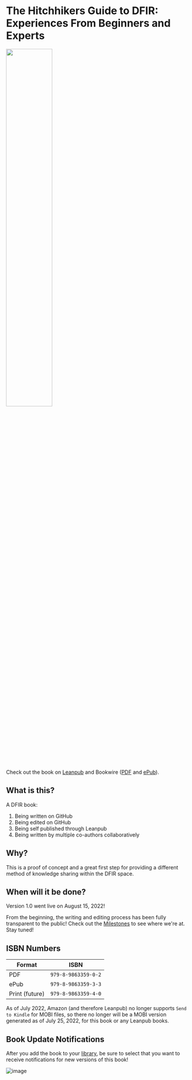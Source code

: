 # The Hitchhikers Guide to DFIR: Experiences From Beginners and Experts

<img src="https://raw.githubusercontent.com/Digital-Forensics-Discord-Server/TheHitchhikersGuidetoDFIRExperiencesFromBeginnersandExperts/main/manuscript/resources/BookCover.jpg" width="50%">

Check out the book on [Leanpub](https://leanpub.com/TheHitchhikersGuidetoDFIRExperiencesFromBeginnersandExperts) and Bookwire ([PDF](https://bookwire.com/book/USA/the-hitchhikers-guide-to-dfir-9798986335902-andrew-rathbun-85169559) and [ePub](https://www.bookwire.com/book/USA/the-hitchhikers-guide-to-dfir-9798986335933-andrew-rathbun-85353460)).

## What is this?

A DFIR book:

1. Being written on GitHub
2. Being edited on GitHub
3. Being self published through Leanpub
4. Being written by multiple co-authors collaboratively

## Why?

This is a proof of concept and a great first step for providing a different method of knowledge sharing within the DFIR space. 

## When will it be done?

Version 1.0 went live on August 15, 2022!

From the beginning, the writing and editing process has been fully transparent to the public! Check out the [Milestones](https://github.com/Digital-Forensics-Discord-Server/CrowdsourcedDFIRBook/milestones) to see where we're at. Stay tuned!

## ISBN Numbers

| Format | ISBN |
|---|---|
| PDF | `979-8-9863359-0-2` |
| ePub | `979-8-9863359-3-3` |
| Print (future) | `979-8-9863359-4-0` |

As of July 2022, Amazon (and therefore Leanpub) no longer supports `Send to Kindle` for MOBI files, so there no longer will be a MOBI version generated as of July 25, 2022, for this book or any Leanpub books.

## Book Update Notifications

After you add the book to your [library](https://leanpub.com/user_dashboard/library), be sure to select that you want to receive notifications for new versions of this book!

![image](https://user-images.githubusercontent.com/36825567/190553151-f6690ba6-8dce-4d81-b806-0556cac39b73.png)

